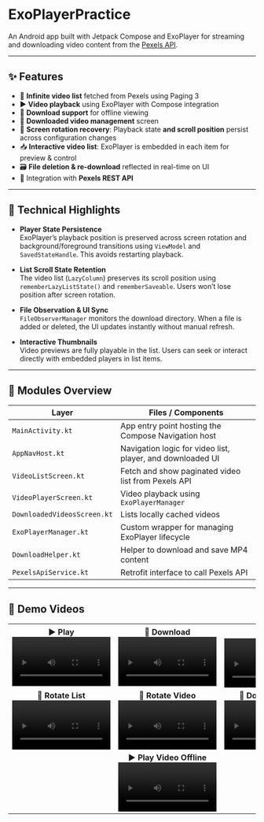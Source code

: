 # ExoPlayerPractice

An Android app built with Jetpack Compose and ExoPlayer for streaming and downloading video content from the [Pexels API](https://www.pexels.com/api/).

---

## ✨ Features

- 🔁 **Infinite video list** fetched from Pexels using Paging 3  
- ▶️ **Video playback** using ExoPlayer with Compose integration  
- 💾 **Download support** for offline viewing  
- 📂 **Downloaded video management** screen  
- 🔄 **Screen rotation recovery**: Playback state **and scroll position** persist across configuration changes  
- 📥 **Interactive video list**: ExoPlayer is embedded in each item for preview & control  
- 🗃️ **File deletion & re-download** reflected in real-time on UI  
- 📡 Integration with **Pexels REST API**

---

## 🧠 Technical Highlights

- **Player State Persistence**  
  ExoPlayer’s playback position is preserved across screen rotation and background/foreground transitions using `ViewModel` and `SavedStateHandle`. This avoids restarting playback.

- **List Scroll State Retention**  
  The video list (`LazyColumn`) preserves its scroll position using `rememberLazyListState()` and `rememberSaveable`. Users won’t lose position after screen rotation.

- **File Observation & UI Sync**  
  `FileObserverManager` monitors the download directory. When a file is added or deleted, the UI updates instantly without manual refresh.

- **Interactive Thumbnails**  
  Video previews are fully playable in the list. Users can seek or interact directly with embedded players in list items.

---

## 📁 Modules Overview

| Layer                   | Files / Components                                         |
|------------------------|------------------------------------------------------------|
| `MainActivity.kt`      | App entry point hosting the Compose Navigation host        |
| `AppNavHost.kt`        | Navigation logic for video list, player, and downloaded UI |
| `VideoListScreen.kt`   | Fetch and show paginated video list from Pexels API        |
| `VideoPlayerScreen.kt` | Video playback using `ExoPlayerManager`                    |
| `DownloadedVideosScreen.kt` | Lists locally cached videos                         |
| `ExoPlayerManager.kt`  | Custom wrapper for managing ExoPlayer lifecycle            |
| `DownloadHelper.kt`    | Helper to download and save MP4 content                    |
| `PexelsApiService.kt`  | Retrofit interface to call Pexels API                      |

---

## 🎥 Demo Videos


<table>
  <tr>
    <td align="center">
      <strong>▶️ Play</strong><br/>
      <video src="https://github.com/user-attachments/assets/8be55a09-507a-47f3-b90a-20304e5b6b2a" controls width="200"></video>
    </td>
    <td align="center">
      <strong>💾 Download</strong><br/>
      <video src="https://github.com/user-attachments/assets/19efd43b-12f7-4ced-a893-7b46a768236b" controls width="200"></video>
    </td>
    <td align="center">
      <strong>🗑️ Delete</strong><br/>
      <video src="https://github.com/user-attachments/assets/0d9e9a77-52c7-4cde-ae8b-c7268c54793d" controls width="200"></video>
    </td>
  </tr>
  <tr>
    <td align="center">
      <strong>🔄 Rotate List</strong><br/>
      <video src="https://github.com/user-attachments/assets/ee590be7-c40b-43a7-9688-e14cdf71076d" controls width="200"></video>
    </td>
    <td align="center">
      <strong>🔁 Rotate Video</strong><br/>
      <video src="https://github.com/user-attachments/assets/b850f4ed-0f44-4476-acb8-bf10d1842217" controls width="200"></video>
    </td>
    <td align="center">
      <strong>🔁 Download Retry</strong><br/>
      <video src="https://github.com/user-attachments/assets/4ab2ab4e-f49d-464d-abf9-a2c4fe3a086a" controls width="200"></video>
    </td>
  </tr>
  <tr>
    <td align="center" colspan="3">
      <strong>▶️ Play Video Offline</strong><br/>
      <video src="https://github.com/user-attachments/assets/f1c4e200-0786-4157-8d4e-63919cf69aee" controls width="200"></video>
    </td>
  </tr>
</table>
